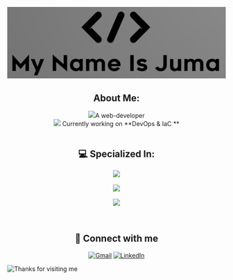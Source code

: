 
<img src="./head.png"/><br>

## <div align='center'>About Me: </div>

<div align='center'>
<img height="20" src="https://acegif.com/wp-content/uploads/2020/b72nv6/partyparrt-30.gif">A web-developer <br>
<img height="20" src="https://acegif.com/wp-content/uploads/2020/b72nv6/partyparrt-30.gif"> Currently working on **DevOps & IaC ** <br>
</div><br>



## <div align='center'>💻 Specialized In: </div>

<div align='center'>
<p><img src="https://skillicons.dev/icons?i=js,ts,py,react,nodejs" /></p>
<!-- <p><img src="https://skillicons.dev/icons?i=firebase,supabase,fastapi,bun" /></p> -->
<p><img src="https://skillicons.dev/icons?i=mongodb,postgres,redis,nginx" /></p>
<p><img src="https://skillicons.dev/icons?i=aws,gcp,tensorflow,bash" /></p>
</div><br>




## <div align='center'> 💬 Connect with me  </div>

<div align='center'>
  
[![Gmail](https://img.shields.io/badge/Gmail-D14836?style=for-the-badge&logo=gmail&logoColor=white)](mailto:developer@jumaz.anonaddy.com)
[![LinkedIn](https://img.shields.io/badge/LinkedIn-0077B5?style=for-the-badge&logo=linkedin&logoColor=white)](https://www.linkedin.com/in/nashon-juma/)

<!--<a href="https://twitter.com/shonjuma"><img src="https://skillicons.dev/icons?i=twitter" /></a>-->
</div>

<img height="120" alt="Thanks for visiting me" width="100%" src="https://raw.githubusercontent.com/BrunnerLivio/brunnerlivio/master/images/marquee.svg" />


